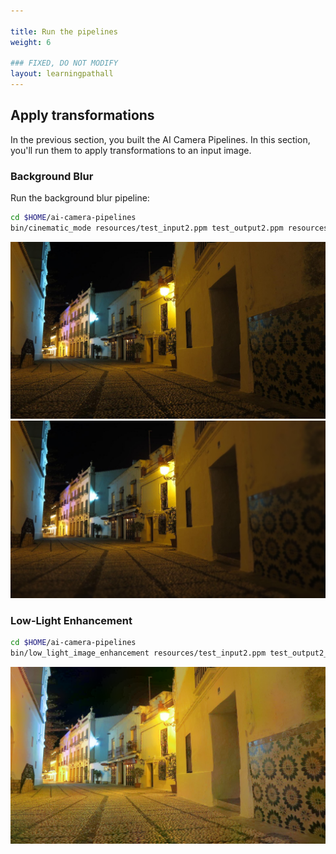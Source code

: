 ```yaml
---

title: Run the pipelines
weight: 6

### FIXED, DO NOT MODIFY
layout: learningpathall
---
```


## Apply transformations

In the previous section, you built the AI Camera Pipelines. In this section, you'll run them to apply transformations to an input image.

### Background Blur

Run the background blur pipeline:

```bash
cd $HOME/ai-camera-pipelines
bin/cinematic_mode resources/test_input2.ppm test_output2.ppm resources/depth_and_saliency_v3_2_assortedv2_w_augment_mobilenetv2_int8_only_ptq.tflite
```

![example image alt-text#center](test_input2.png "Original picture")
![example image alt-text#center](test_output2.png "Picture with blur applied")

### Low-Light Enhancement

```bash
cd $HOME/ai-camera-pipelines
bin/low_light_image_enhancement resources/test_input2.ppm test_output2_lime.ppm resources/HDRNetLIME_lr_coeffs_v1_1_0_mixed_low_light_perceptual_l2_loss_int8_only_ptq.tflite
```

![example image alt-text#center](test_output2_lime.png "Picture with low-light enhancement applied")